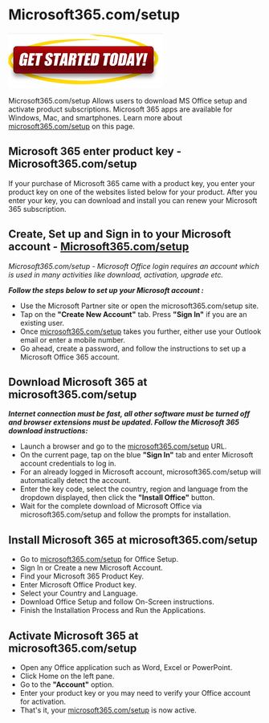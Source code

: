 # Microsoft365.com/setup

[![Microsoft365.com/setup](gett-started.png)](https://getactivat.com/office-setup/)

Microsoft365.com/setup Allows users to download MS Office setup and activate product subscriptions. Microsoft 365 apps are available for Windows, Mac, and smartphones. Learn more about [microsoft365.com/setup](https://github.com/setup-microsoft365comsetup/) on this page.

## Microsoft 365 enter product key  - Microsoft365.com/setup

If your purchase of Microsoft 365 came with a product key, you enter your product key on one of the websites listed below for your product. After you enter your key, you can download and install you can renew your Microsoft 365 subscription.

## Create, Set up and Sign in to your Microsoft account - [Microsoft365.com/setup](https://github.com/setup-microsoft365comsetup/)

_Microsoft365.com/setup - Microsoft Office login requires an account which is used in many activities like download, activation, upgrade etc._

**_Follow the steps below to set up your Microsoft account :_**

* Use the Microsoft Partner site or open the microsoft365.com/setup site.
* Tap on the **"Create New Account"** tab. Press **"Sign In"** if you are an existing user.
* Once [microsoft365.com/setup](https://github.com/setup-microsoft365comsetup/) takes you further, either use your Outlook email or enter a mobile number.
* Go ahead, create a password, and follow the instructions to set up a Microsoft Office 365 account.

## Download Microsoft 365 at microsoft365.com/setup

**_Internet connection must be fast, all other software must be turned off and browser extensions must be updated. Follow the Microsoft 365 download instructions:_**

* Launch a browser and go to the [microsoft365.com/setup](https://github.com/setup-microsoft365comsetup/) URL.
* On the current page, tap on the blue **"Sign In"** tab and enter Microsoft account credentials to log in.
* For an already logged in Microsoft account, microsoft365.com/setup will automatically detect the account.
* Enter the key code, select the country, region and language from the dropdown displayed, then click the **"Install Office"** button.
* Wait for the complete download of Microsoft Office via microsoft365.com/setup and follow the prompts for installation.

## Install Microsoft 365 at microsoft365.com/setup

* Go to [microsoft365.com/setup](https://github.com/setup-microsoft365comsetup/) for Office Setup.
* Sign In or Create a new Microsoft Account.
* Find your Microsoft 365 Product Key.
* Enter Microsoft Office Product key.
* Select your Country and Language.
* Download Office Setup and follow On-Screen instructions.
* Finish the Installation Process and Run the Applications.

## Activate Microsoft 365 at microsoft365.com/setup 

* Open any Office application such as Word, Excel or PowerPoint.
* Click Home on the left pane.
* Go to the **"Account"** option.
* Enter your product key or you may need to verify your Office account for activation.
* That's it, your [microsoft365.com/setup](https://github.com/setup-microsoft365comsetup/) is now active.
